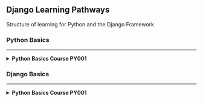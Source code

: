 ## **Django Learning Pathways**

Structure of learning for Python and the Django Framework


### **Python Basics**
---
<details>
<summary><b>Python Basics Course PY001</b>
</summary>
<br>
This course is the beginning of the journey to Python and Django proficiency. Here is this course we work from the ground up, learning how to work with various data types, variables, mathematical operations as well as capturing input from a user and controlling the flow of your programs. The course is presented in a practical example format, we work through a number of examples and then test your knowledge through code challenges.
<br><br>
Link to Tutorial: TBC
</details>


### **Django Basics**
---
<details>
<summary><b>Python Basics Course PY001</b>
</summary>
<br>
This course is the beginning of the journey to Python and Django proficiency. Here is this course we work from the ground up, learning how to work with various data types, variables, mathematical operations as well as capturing input from a user and controlling the flow of your programs. The course is presented in a practical example format, we work through a number of examples and then test your knowledge through code challenges.
<br><br>
Link to Tutorial: TBC
</details>

